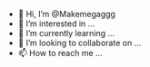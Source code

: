 - 👋 Hi, I’m @Makemegaggg
- 👀 I’m interested in ...
- 🌱 I’m currently learning ...
- 💞️ I’m looking to collaborate on ...
- 📫 How to reach me ...

<!---
Makemegaggg/Makemegaggg is a ✨ special ✨ repository because its `README.md` (this file) appears on your GitHub profile.
You can click the Preview link to take a look at your changes.
--->
